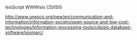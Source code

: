 IsisScript WWWIsis CD/ISIS

http://www.unesco.org/new/en/communication-and-information/information-society/open-source-and-low-cost-technologies/information-processing-tools/cdsisis-database-software/isismarc/

